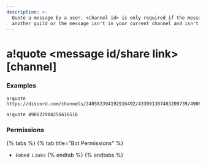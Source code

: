 ```yaml
---
description: >-
  Quote a message by a user. <channel id> is only required if the message is in
  another guild or the message isn't in your current channel and isn't cached.
---
```


# a!quote &lt;message id/share link&gt; \[channel\]

### Examples

```text
a!quote https://discord.com/channels/340583394192916492/433991387483209739/490622984256618516
```

```text
a!quote 490622984256618516
```

### Permissions

{% tabs %}
{% tab title="Bot Permissions" %}
* `Embed Links`
{% endtab %}
{% endtabs %}

